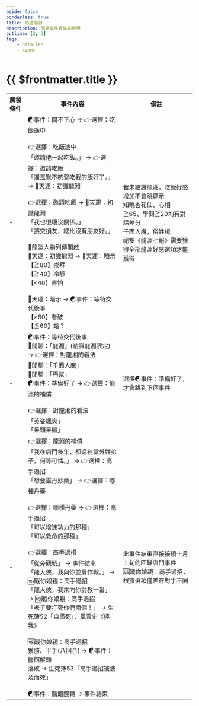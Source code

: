 ```yaml
---
aside: false
borderless: true
title: 巧遇龍淵
description: 簡易事件表詳細說明
outline: [2, 3]
tags:
    - detailed
    - event
---
```


# {{ $frontmatter.title }}

<Table class="timeline-table">
    <tr class="timeline-header">
        <th>觸發條件</th>
        <th>事件內容</th>
        <th>備註</th>
    </tr>
	<tr>
		<td>-</td>
		<td>
			<span title="心相-20">☯事件：閒不下心 → 👉選擇：吃飯途中 </span> <br>
			<br>
			👉選擇：吃飯途中<br>
			<span title="處世+1、性情+1">「邀請他一起吃飯。」 → 👉選擇：邀請吃飯 </span> <br>
			<span title="處世-1、性情-1、道德-1">「還是默不吭聲吃我的飯好了。」 → 🎲天運：初識龍淵 </span> <br>
			<br>
			👉選擇：邀請吃飯 → 🎲天運：初識龍淵 <br>
			<span title="嘴力+1、性情+1、龍淵+1">「我也很壞沒關係。」 </span> <br>
			<span title="處世+1、性情+1、龍淵+1">「誤交損友，總比沒有朋友好。」 </span> <br>
			<br>
			📖龍淵人物列傳開啟<br>
			<span title="
上限80、道德補正(惡棍-20壞人-10好人+10俠客+20)
學問<20：龍淵+1
			">🎲天運：初識龍淵 → 🎲天運：暗示 </span> <br>
			<span title="修養-1">【≧80】崇拜 </span> <br>
			<span title="修養+1">【≧40】冷靜 </span> <br>
			<span title="性情-1">【<40】害怕 </span> <br>
			<br>
			<span title="處世≧60：心相+15">🎲天運：暗示 → ☯事件：等待交代後事 </span> <br>
			<span title="性情-1">【>60】看破 </span> <br>
			【≦60】蛤？ <br>
		</td>
		<td>
		若未結識龍湘，吃飯好感增加不會跳顯示 <br>
		知曉杏花仙、心相≧65、學問≧20均有對話差分 <br>
		千面人魔，俗姓楊 <br>
		祕笈《龍淵七絕》需要獲得全部龍淵好感選項才能獲得 <br>
		</td>
	</tr>
	<tr>
		<td>-</td>
		<td>
			☯事件：等待交代後事 <br>
			<span title="龍淵+2">💬閒聊：「龍湘」(結識龍湘限定) → 👉選擇：對龍湘的看法 </span> <br>
			<span title="處世-1">💬閒聊：「千面人魔」 </span> <br>
			💬閒聊：「丐幫」 <br>
			☯事件：準備好了 → 👉選擇：龍淵的補償 <br>
			<br>
			👉選擇：對龍湘的看法 <br>
			<span title="龍淵+1">「英姿颯爽」 </span> <br>
			<span title="處世+1、性情+1、嘴力+1、秘笈《江湖鬼蜮錄》或《江湖鬼蜮錄．續》">「呆頭呆腦」 </span> <br>
		</td>
		<td>選擇☯事件：準備好了，才會跳到下個事件</td>
	</tr>
	<tr>
		<td>-</td>
		<td>
			👉選擇：龍淵的補償 <br>
			<span title="
龍淵好感≧4：秘笈《玄玄如意指》
心相<35：秘笈《苦惱拳》
性情≧60：秘笈《雲霄雷霆霹靂刀》
未達成以上三個條件：秘笈《混元童子炁》
達成複數條件，獲得順序由上到下
			">「我在唐門多年，都還在當外姓弟子，何等可憐。」 → 👉選擇：高手過招 </span> <br>
			「想要靈丹妙藥」 → 👉選擇：哪種丹藥 <br>
			<br>
			👉選擇：哪種丹藥 → 👉選擇：高手過招 <br>
			<span title="【五彩龍砂丹】">「可以增進功力的那種」 </span> <br>
			<span title="【九泉丹方】">「可以救命的那種」 </span> <br>
			<br>
			👉選擇：高手過招 <br>
			<span title="性情-1、武學+4">「從旁觀戰」 → 事件結束 </span> <br>
			<span title="性情+1">「龍大俠，我與你並肩作戰。」 → 🆚戰你娘親：高手過招 </span> <br>
			<span title="性情+2">「龍大俠，我來向你討教一番」 → 🆚戰你娘親：高手過招 </span> <br>
			「老子要打死你們兩個！」 → 生死簿52「自盡死」、風雲史《揍我》 <br>
			<br>
			🆚戰你娘親：高手過招 <br>
			<span title="武學+5、名聲+2、龍淵+1">獲勝、平手(八回合) → ☯事件：醫館醒轉 </span> <br>
			落敗 → 生死簿53「高手過招被波及而死」 <br>
			<br>
			<span title="銀兩+1000">☯事件：醫館醒轉 → 事件結束 </span> <br>
		</td>
		<td>
		此事件結束直接接續十月上旬的回歸唐門事件 <br>
		🆚戰你娘親：高手過招，根據選項僅差在對手不同 <br>
		</td>
	</tr>
</table>
